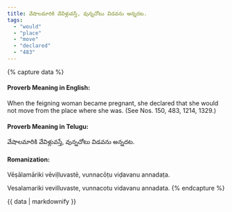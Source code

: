 ```yaml
---
title: వేషాలమారికి వేవిళ్లువస్తే, వున్నచోటు విడవను అన్నదట.
tags:
  - "would"
  - "place"
  - "move"
  - "declared"
  - "483"
---
```


{% capture data %}
#### Proverb Meaning in English:
When the feigning woman became pregnant, she declared that she would not move from the place where she was.
(See Nos. 150, 483, 1214, 1329.)

#### Proverb Meaning in Telugu:
వేషాలమారికి వేవిళ్లువస్తే, వున్నచోటు విడవను అన్నదట.

#### Romanization:
Vēṣālamāriki vēviḷluvastē, vunnacōṭu viḍavanu annadaṭa.

Vesalamariki vevilluvaste, vunnacotu vidavanu annadata.
{% endcapture %}

{{ data | markdownify }}

